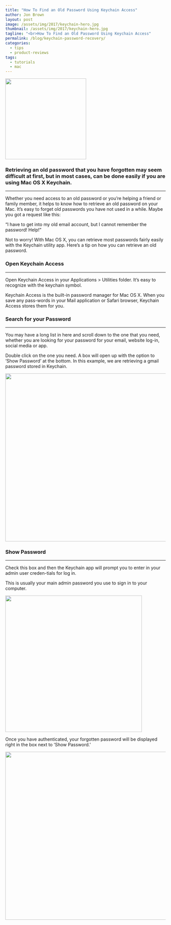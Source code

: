 ```yaml
---
title: "How To Find an Old Password Using Keychain Access"
author: Jon Brown
layout: post
image: /assets/img/2017/keychain-hero.jpg
thumbnail: /assets/img/2017/keychain-hero.jpg
tagline: "<br>How To Find an Old Password Using Keychain Access"
permalink: /blog/keychain-password-recovery/
categories:
  - tips
  - product-reviews
tags:
  - tutorials
  - mac
---
```

<img src="{{ site.site_cdn }}/assets/img/blog/2017/keychain/retrievepassword_image1.png" class="alignleft" width="254" /> 

### Retrieving an old password that you have forgotten may seem difficult at first, but in most cases, can be done easily if you are using Mac OS X Keychain. 
---
Whether you need access to an old password or you’re helping a friend or family member, it helps to know how to retrieve an old password on your Mac. It’s easy to forget old passwords you have not used in a while. Maybe you got a request like this:

“I have to get into my old email account, but I cannot remember the password! Help!”

Not to worry! With Mac OS X, you can retrieve most passwords fairly easily with the Keychain utility app. Here’s a tip on how you can retrieve an old password.

### Open Keychain Access
---

Open Keychain Access in your Applications > Utilities folder. It’s easy to recognize with the keychain symbol.

Keychain Access is the built-in password manager for Mac OS X. When you save any pass-words in your Mail application or Safari browser, Keychain Access stores them for you.

### Search for your Password
---

You may have a long list in here and scroll down to the one that you need, whether you are looking for your password for your email, website log-in, social media or app. 

Double click on the one you need. A box will open up with the option to ‘Show Password’ at the bottom. In this example, we are retrieving a gmail password stored in Keychain. 

<img src="{{ site.site_cdn }}/assets/img/blog/2017/keychain/retrievepassword_image2.png" class="img-fluid rounded m-2" width="528" />

### Show Password
---

Check this box and then the Keychain app will prompt you to enter in your admin user creden-tials for log in. 

This is usually your main admin password you use to sign in to your computer.

<img src="{{ site.site_cdn }}/assets/img/blog/2017/keychain/retrievepassword_image3.png" class="img-fluid rounded m-2" width="429" />

Once you have authenticated, your forgotten password will be displayed right in the box next to ‘Show Password.’ 

<img src="{{ site.site_cdn }}/assets/img/blog/2017/keychain/retrievepassword_image4.png" class="img-fluid rounded m-2" width="528" />
